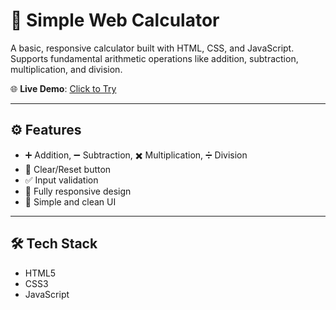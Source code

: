 # 🧮 Simple Web Calculator

A basic, responsive calculator built with HTML, CSS, and JavaScript.  
Supports fundamental arithmetic operations like addition, subtraction, multiplication, and division.

🌐 **Live Demo**: [Click to Try](https://Devarajb049.github.io/Calculator)

---

## ⚙️ Features

- ➕ Addition, ➖ Subtraction, ✖️ Multiplication, ➗ Division
- 🔄 Clear/Reset button
- ✅ Input validation
- 📱 Fully responsive design
- 🎨 Simple and clean UI

---

## 🛠️ Tech Stack

- HTML5
- CSS3
- JavaScript
